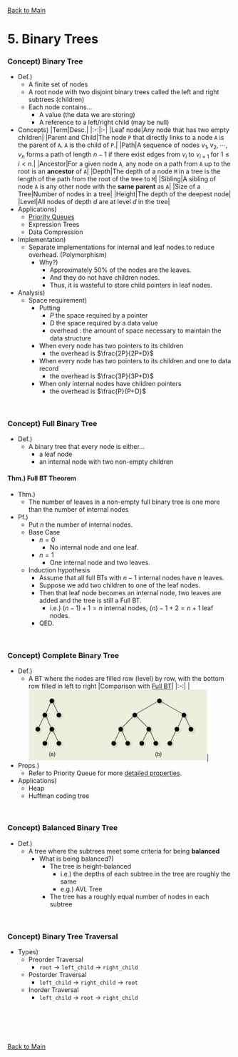 [Back to Main](../main.md)

# 5. Binary Trees
### Concept) Binary Tree
- Def.)
  - A finite set of nodes
  - A root node with two disjoint binary trees called the left and right subtrees (children)
  - Each node contains...
    - A value (the data we are storing)
    - A reference to a left/right child (may be null)
- Concepts)
  |Term|Desc.|
  |:-:|:-|
  |Leaf node|Any node that has two empty children|
  |Parent and Child|The node `P` that directly links to a node `A` is the parent of `A`. `A` is the child of `P`.|
  |Path|A sequence of nodes $`v_1 ,v_2,\cdots,v_n`$ forms a path of length $`n−1`$ if there exist edges from $`v_i`$ to $`v_{i+1}`$ for $`1\le i \lt n`$.|
  |Ancestor|For a given node `A`, any node on a path from `A` up to the root is an **ancestor** of `A`|
  |Depth|The depth of a node `M` in a tree is the length of the path from the root of the tree to `M`|
  |Sibling|A sibling of node `A` is any other node with the **same parent** as `A`|
  |Size of a Tree|Number of nodes in a tree|
  |Height|The depth of the deepest node|
  |Level|All nodes of depth $`d`$ are at level $`d`$ in the tree|
- Applications)
  - [Priority Queues](08.md#concept-priority-queue)
  - Expression Trees
  - Data Compression
- Implementation)
  - Separate implementations for internal and leaf nodes to reduce overhead. (Polymorphism)
    - Why?)
      - Approximately 50% of the nodes are the leaves.
      - And they do not have children nodes.
      - Thus, it is wasteful to store child pointers in leaf nodes.
- Analysis)
  - Space requirement)
    - Putting 
      - $`P`$ the space required by a pointer
      - $`D`$ the space required by a data value
      - overhead : the amount of space necessary to maintain the data structure
    - When every node has two pointers to its children
      - the overhead is $`\frac{2P}{2P+D}`$
    - When every node has two pointers to its children and one to data record
      - the overhead is $`\frac{3P}{3P+D}`$
    - When only internal nodes have children pointers
      - the overhead is $`\frac{P}{P+D}`$

<br>

### Concept) Full Binary Tree
- Def.)
  - A binary tree that every node is either... 
    - a leaf node
    - an internal node with two non-empty children

#### Thm.) Full BT Theorem
- Thm.)
  - The number of leaves in a non-empty full binary tree is one more than the number of internal nodes
- Pf.)
  - Put $`n`$ the number of internal nodes.
  - Base Case
    - $`n=0`$
      - No internal node and one leaf.
    - $`n=1`$
      - One internal node and two leaves.
  - Induction hypothesis
    - Assume that all full BTs with $`n-1`$ internal nodes have $`n`$ leaves.
    - Suppose we add two children to one of the leaf nodes.
    - Then that leaf node becomes an internal node, two leaves are added and the tree is still a Full BT.
      - i.e.) $`(n-1)+1=n`$ internal nodes, $`(n)-1+2=n+1`$ leaf nodes.
    - QED.

<br>

### Concept) Complete Binary Tree
- Def.)
  - A BT where the nodes are filled row (level) by row, with the bottom row filled in left to right
    |Comparison with [Full BT](#concept-full-binary-tree)|
    |:-:|
    |<img src="../images/05/001.png" width="400px">|
- Props.)
  - Refer to Priority Queue for more [detailed properties](08.md#concept-complete-binary-tree).
- Applications)
  - Heap
  - Huffman coding tree

<br>

### Concept) Balanced Binary Tree
- Def.)
  - A tree where the subtrees meet some criteria for being **balanced**
    - What is being balanced?)
      - The tree is height-balanced
        - i.e.) the depths of each subtree in the tree are roughly the same
        - e.g.) AVL Tree
      - The tree has a roughly equal number of nodes in each subtree

<br>

### Concept) Binary Tree Traversal
- Types)
  - Preorder Traversal
    - `root` -> `left_child` -> `right_child`
  - Postorder Traversal
    - `left_child` -> `right_child` -> `root`
  - Inorder Traversal
    - `left_child` -> `root` -> `right_child`

<br>












<br><br>

[Back to Main](../main.md)